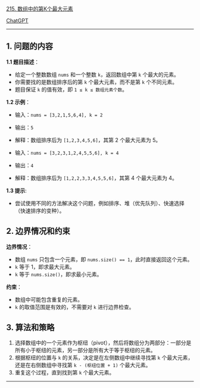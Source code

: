 [215. 数组中的第K个最大元素](https://leetcode.cn/problems/kth-largest-element-in-an-array)

[ChatGPT](https://chat.openai.com/share/9eca2207-8bb4-4f80-ba5c-122be503ebe3)

---

## 1. 问题的内容
**1.1 题目描述**：
- 给定一个整数数组 `nums` 和一个整数 `k`，返回数组中第 `k` 个最大的元素。
- 你需要找的是数组排序后的第 `k` 个最大元素，而不是第 `k` 个不同元素。
- 题目保证 `k` 的值有效，即 `1 ≤ k ≤ 数组元素个数`。

**1.2 示例**：
- 输入：`nums = [3,2,1,5,6,4], k = 2`
- 输出：`5`
- 解释：数组排序后为 `[1,2,3,4,5,6]`，其第 2 个最大元素为 5。

- 输入：`nums = [3,2,3,1,2,4,5,5,6], k = 4`
- 输出：`4`
- 解释：数组排序后为 `[1,2,2,3,3,4,5,5,6]`，其第 4 个最大元素为 4。

**1.3 提示**:
- 尝试使用不同的方法解决这个问题，例如排序、堆（优先队列）、快速选择（快速排序的变种）。

## 2. 边界情况和约束
**边界情况**：

- 数组 `nums` 只包含一个元素，即 `nums.size() == 1`，此时直接返回这个元素。
- `k` 等于 1，即求最大元素。
- `k` 等于 `nums.size()`，即求最小元素。

**约束**：

- 数组中可能包含重复的元素。
- `k` 的取值范围是有效的，不需要对 `k` 进行边界检查。

## 3. 算法和策略
1. 选择数组中的一个元素作为枢纽（pivot），然后将数组分为两部分：一部分是所有小于枢纽的元素，另一部分是所有大于等于枢纽的元素。
2. 根据枢纽的位置与 `k` 的关系，决定是在左侧数组中继续寻找第 `k` 个最大元素，还是在右侧数组中寻找第 `k - (枢纽位置 + 1)` 个最大元素。
3. 重复这个过程，直到找到第 `k` 个最大元素。

---